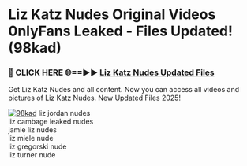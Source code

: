 # Liz Katz Nudes Original Videos 0nlyFans Leaked - Files Updated! (98kad)

<h3>🔴 CLICK HERE 🌐==►► <a href="https://tinyurl.com/yc6ubb5a" rel="nofollow">Liz Katz Nudes Updated Files</a></h3>

Get Liz Katz Nudes and all content. Now you can access all videos and pictures of Liz Katz Nudes. New Updated Files 2025!

[![98kad](https://i.imgur.com/7eu0CRL.gif)](https://tinyurl.com/yc6ubb5a)
liz jordan nudes<br>
liz cambage leaked nudes<br>
jamie liz nudes<br>
liz miele nude<br>
liz gregorski nude<br>
liz turner nude